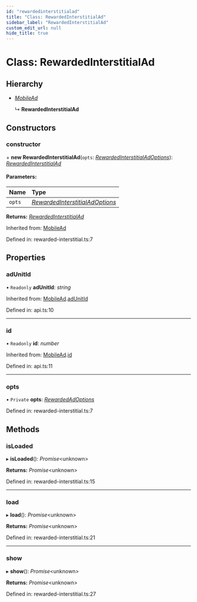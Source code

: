 ```yaml
---
id: "rewardedinterstitialad"
title: "Class: RewardedInterstitialAd"
sidebar_label: "RewardedInterstitialAd"
custom_edit_url: null
hide_title: true
---
```


# Class: RewardedInterstitialAd

## Hierarchy

* [*MobileAd*](mobilead.md)

  ↳ **RewardedInterstitialAd**

## Constructors

### constructor

\+ **new RewardedInterstitialAd**(`opts`: [*RewardedInterstitialAdOptions*](../interfaces/rewardedinterstitialadoptions.md)): [*RewardedInterstitialAd*](rewardedinterstitialad.md)

#### Parameters:

Name | Type |
:------ | :------ |
`opts` | [*RewardedInterstitialAdOptions*](../interfaces/rewardedinterstitialadoptions.md) |

**Returns:** [*RewardedInterstitialAd*](rewardedinterstitialad.md)

Inherited from: [MobileAd](mobilead.md)

Defined in: rewarded-interstitial.ts:7

## Properties

### adUnitId

• `Readonly` **adUnitId**: *string*

Inherited from: [MobileAd](mobilead.md).[adUnitId](mobilead.md#adunitid)

Defined in: api.ts:10

___

### id

• `Readonly` **id**: *number*

Inherited from: [MobileAd](mobilead.md).[id](mobilead.md#id)

Defined in: api.ts:11

___

### opts

• `Private` **opts**: [*RewardedAdOptions*](../interfaces/rewardedadoptions.md)

Defined in: rewarded-interstitial.ts:7

## Methods

### isLoaded

▸ **isLoaded**(): *Promise*<unknown\>

**Returns:** *Promise*<unknown\>

Defined in: rewarded-interstitial.ts:15

___

### load

▸ **load**(): *Promise*<unknown\>

**Returns:** *Promise*<unknown\>

Defined in: rewarded-interstitial.ts:21

___

### show

▸ **show**(): *Promise*<unknown\>

**Returns:** *Promise*<unknown\>

Defined in: rewarded-interstitial.ts:27
